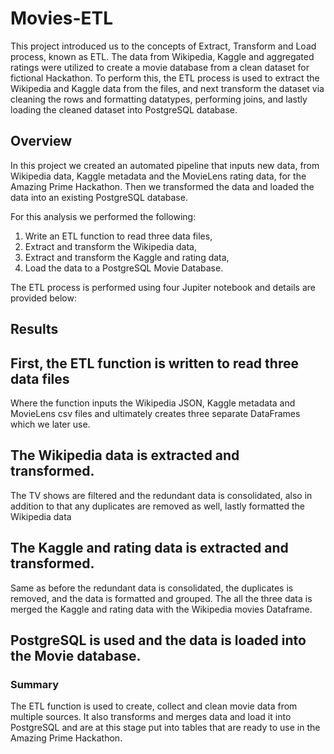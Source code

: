 # Movies-ETL
This project introduced us to the concepts of Extract, Transform and Load process, known as ETL. The data from Wikipedia, Kaggle and aggregated ratings were utilized to create a movie database from a clean dataset for fictional Hackathon. To perform this, the ETL process is used to extract the Wikipedia and Kaggle data from the files, and next transform the dataset via cleaning the rows and formatting datatypes, performing joins, and lastly loading the cleaned dataset into PostgreSQL database.

## Overview
In this project we created an automated pipeline that inputs new data, from Wikipedia data, Kaggle metadata and the MovieLens rating data, for the Amazing Prime Hackathon. Then we transformed the data and loaded the data into an existing PostgreSQL database.

For this analysis we performed the following:
1. Write an ETL function to read three data files,
2. Extract and transform the Wikipedia data,
3. Extract and transform the Kaggle and rating data,
4. Load the data to a PostgreSQL Movie Database.
	
The ETL process is performed using four Jupiter notebook and details are provided below:

## Results

## First, the ETL function is written to read three data files
Where the function inputs the Wikipedia JSON, Kaggle metadata and MovieLens csv files and ultimately creates three separate DataFrames which we later use.
<br/>
## The Wikipedia data is extracted and transformed.
The TV shows are filtered and the redundant data is consolidated, also in addition to that any duplicates are removed as well, lastly formatted the Wikipedia data
<br/>
## The Kaggle and rating data is extracted and transformed.
Same as before the redundant data is consolidated, the duplicates is removed, and the data is formatted and grouped. The all the three data is merged the Kaggle and rating data with the Wikipedia movies Dataframe.
<br/>
## PostgreSQL is used and the data is loaded into the Movie database.

### Summary
The ETL function is used to create, collect and clean movie data from multiple sources. It also transforms and merges data and load it into PostgreSQL and are at this stage put into tables that are ready to use in the Amazing Prime Hackathon.
